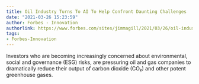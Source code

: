 ```yaml
---
title: Oil Industry Turns To AI To Help Confront Daunting Challenges
date: "2021-03-26 15:23:59"
author: Forbes - Innovation
authorlink: https://www.forbes.com/sites/jimmagill/2021/03/26/oil-industry-turns-to-ai-to-help-confront-daunting-challenges/
tags:
- Forbes-Innovation
---
```

Investors who are becoming increasingly concerned about environmental, social and governance (ESG) risks, are pressuring oil and gas companies to dramatically reduce their output of carbon dioxide (CO₂) and other potent greenhouse gases.